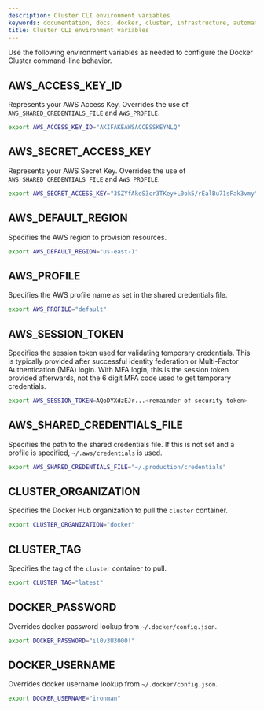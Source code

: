 ```yaml
---
description: Cluster CLI environment variables
keywords: documentation, docs, docker, cluster, infrastructure, automation
title: Cluster CLI environment variables
---
```


Use the following environment variables as needed to configure the Docker Cluster command-line behavior.

## AWS\_ACCESS\_KEY\_ID
Represents your AWS Access Key. Overrides the use of `AWS_SHARED_CREDENTIALS_FILE` and `AWS_PROFILE`.

```bash
export AWS_ACCESS_KEY_ID="AKIFAKEAWSACCESSKEYNLQ"
```

## AWS\_SECRET\_ACCESS\_KEY
Represents your AWS Secret Key. Overrides the use of `AWS_SHARED_CREDENTIALS_FILE` and `AWS_PROFILE`.
```bash
export AWS_SECRET_ACCESS_KEY="3SZYfAkeS3cr3TKey+L0ok5/rEalBu71sFak3vmy"
```

## AWS\_DEFAULT\_REGION
Specifies the AWS region to provision resources.
```bash
export AWS_DEFAULT_REGION="us-east-1"
```

## AWS\_PROFILE
Specifies the AWS profile name as set in the shared credentials file.
```bash
export AWS_PROFILE="default"
```
## AWS\_SESSION\_TOKEN
Specifies the session token used for validating temporary credentials. This is typically provided after
successful identity federation or Multi-Factor Authentication (MFA) login. With MFA login, this is the
session token provided afterwards, not the 6 digit MFA code used to get temporary credentials.
```bash
export AWS_SESSION_TOKEN=AQoDYXdzEJr...<remainder of security token>
```
## AWS\_SHARED\_CREDENTIALS\_FILE
Specifies the path to the shared credentials file. If this is not set and a profile is specified, `~/.aws/credentials`
is used.

```bash
export AWS_SHARED_CREDENTIALS_FILE="~/.production/credentials"
```

## CLUSTER\_ORGANIZATION
Specifies the Docker Hub organization to pull the `cluster` container.

```bash
export CLUSTER_ORGANIZATION="docker"
```

## CLUSTER\_TAG
Specifies the tag of the `cluster` container to pull.

```bash
export CLUSTER_TAG="latest"
```

## DOCKER\_PASSWORD
Overrides docker password lookup from `~/.docker/config.json`.

```bash
export DOCKER_PASSWORD="il0v3U3000!"
```
## DOCKER\_USERNAME
Overrides docker username lookup from `~/.docker/config.json`.

```bash
export DOCKER_USERNAME="ironman"
```
